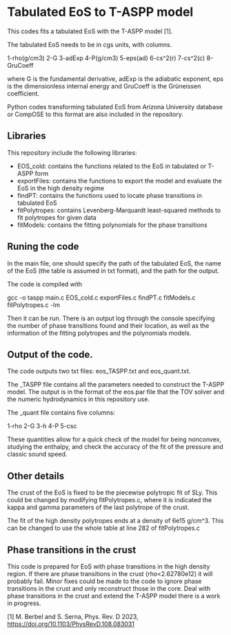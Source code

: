 # Tabulated EoS to T-ASPP model

This codes fits a tabulated EoS with the T-ASPP model [1].

The tabulated EoS needs to be in cgs units, with columns.

1-rho(g/cm3) 2-G 3-adExp 4-P(g/cm3) 5-eps(ad) 6-cs^2(r) 7-cs^2(c) 8-GruCoeff 

where G is the fundamental derivative, adExp is the adiabatic exponent, eps is the dimensionless internal energy and GruCoeff is the Grüneissen coefficient.

Python codes transforming tabulated EoS from Arizona University database or CompOSE to this format are also included in the repository.

## Libraries
This repository include the following libraries:
* EOS_cold: contains the functions related to the EoS in tabulated or T-ASPP form
* exportFiles: contains the functions to export the model and evaluate the EoS in the high density regime
* findPT: contains the functions used to locate phase transitions in tabulated EoS
* fitPolytropes: contains Levenberg-Marquardt least-squared methods to fit polytropes for given data
* fitModels: contains the fitting polynomials for the phase transitions

## Runing the code

In the main file, one should specify the path of the tabulated EoS, the name of the EoS (the table is assumed in txt format), and the path for the output.

The code is compiled with 

gcc -o taspp main.c EOS_cold.c exportFiles.c findPT.c fitModels.c fitPolytropes.c -lm

Then it can be run. There is an output log through the console specifying the number of phase transitions found and their location, as well as the information of the fitting polytropes and the polynomials models.

## Output of the code.

The code outputs two txt files: eos_TASPP.txt and eos_quant.txt.

The _TASPP file contains all the parameters needed to construct the T-ASPP model. The output is in the format of the eos.par file that the TOV solver and the numeric hydrodynamics in this repository use.

The _quant file contains five columns: 

1-rho  2-G  3-h  4-P  5-csc

These quantities allow for a quick check of the model for being nonconvex, studying the enthalpy, and check the accuracy of the fit of the pressure and classic sound speed.

## Other details

The crust of the EoS is fixed to be the piecewise polytropic fit of SLy. This could be changed by modifying fitPolytropes.c, where it is indicated the kappa and gamma parameters of the last polytrope of the crust.

The fit of the high density polytropes ends at a density of 6e15 g/cm^3. This can be changed to use the whole table at line 282 of fitPolytropes.c

## Phase transitions in the crust

This code is prepared for EoS with phase transitions in the high density region. If there are phase transitions in the crust (rho<2.62780e12) it will probably fail. Minor fixes could be made to the code to ignore phase transitions in the crust and only reconstruct those in the core. Deal with phase transitions in the crust and extend the T-ASPP model there is a work in progress.



[1] M. Berbel and S. Serna, Phys. Rev. D 2023, https://doi.org/10.1103/PhysRevD.108.083031